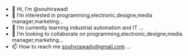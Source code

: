 - 👋 Hi, I’m @souhirawadi
- 👀 I’m interested in programming,electronic,designe,media manager,marketing...
- 🌱 I’m currently learning industrial automation and IT ...
- 💞️ I’m looking to collaborate on  programming,electronic,designe,media manager,marketing...
- 📫 How to reach me souhyrawady@gmail.com ...

<!---
souhirawadi/souhirawadi is a ✨ special ✨ repository because its `README.md` (this file) appears on your GitHub profile.
You can click the Preview link to take a look at your changes.
--->
